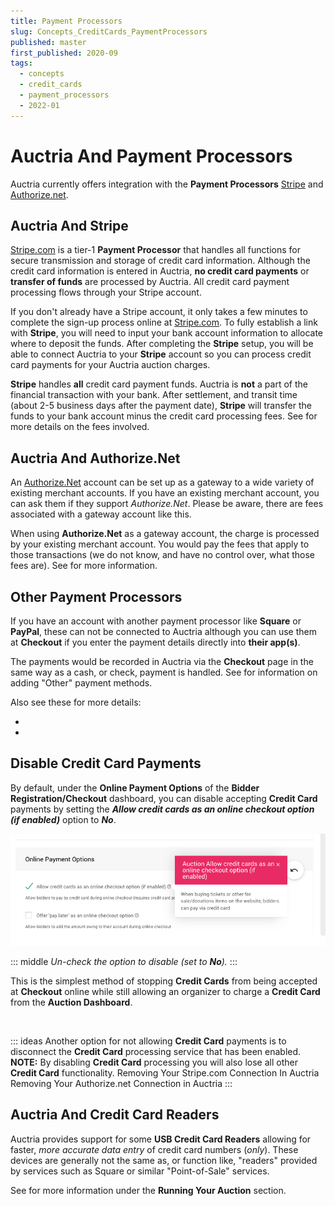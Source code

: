 ```yaml
---
title: Payment Processors
slug: Concepts_CreditCards_PaymentProcessors
published: master
first_published: 2020-09
tags:
  - concepts
  - credit_cards
  - payment_processors
  - 2022-01
---
```


# Auctria And Payment Processors <Updated/>

Auctria currently offers integration with the **Payment Processors** [Stripe](https://stripe.com) and [Authorize.net](https://authorize.net).

<HRDiv/>

## Auctria And Stripe

[Stripe.com](https://stripe.com) is a tier-1 **Payment Processor** that handles all functions for secure transmission and storage of credit card information. Although the credit card information is entered in Auctria, **no credit card payments** or **transfer of funds** are processed by Auctria. All credit card payment processing flows through your Stripe account.

If you don't already have a Stripe account, it only takes a few minutes to complete the sign-up process online at [Stripe.com](https://stripe.com/). To fully establish a link with **Stripe**, you will need to input your bank account information to allocate where to deposit the funds. After completing the **Stripe** setup, you will be able to connect Auctria to your **Stripe** account so you can process credit card payments for your Auctria auction charges.

**Stripe** handles **all** credit card payment funds. Auctria is **not** a part of the financial transaction with your bank. After settlement, and transit time (about 2-5 business days after the payment date), **Stripe** will transfer the funds to your bank account minus the credit card processing fees. See <IndexLink slug="CreditCardCosts"/> for more details on the fees involved.

<HRDiv/>

## Auctria And Authorize.Net

An [Authorize.Net](https://authorize.net) account can be set up as a gateway to a wide variety of existing merchant accounts. If you have an existing merchant account, you can ask them if they support *Authorize.Net*. Please be aware, there are fees associated with a gateway account like this.

When using **Authorize.Net** as a gateway account, the charge is processed by your existing merchant account. You would pay the fees that apply to those transactions (we do not know, and have no control over, what those fees are). See <IndexLink slug="CreditCardCosts"/> for more information.

<HRDiv/>

## Other Payment Processors

If you have an account with another payment processor like **Square** or **PayPal**, these can not be connected to Auctria although you can use them at **Checkout** if you enter the payment details directly into **their app(s)**.

The payments would be recorded in Auctria via the **Checkout** page in the same way as a cash, or check, payment is handled. See <IndexLink slug="CheckoutOptions"/> for information on adding "Other" payment methods.

Also see these <IndexLink slug="FrequentlyAskedQuestions" anchor="credit-cards-questions"/> for more details:
- <IndexLink slug="CanWeUsePayPal"/>
- <IndexLink slug="CanWeUseSquare"/>

<HRDiv/>

## Disable Credit Card Payments

By default, under the **Online Payment Options** of the **Bidder Registration/Checkout** dashboard, you can disable accepting **Credit Card** payments by setting the **_Allow credit cards as an online checkout option (if enabled)_** option to **_No_**.

![img](./index.assets/OnlinePaymentOptions.png)

::: middle
*Un-check the option to disable (set to __No__).*
:::

This is the simplest method of stopping **Credit Cards** from being accepted at **Checkout** online while still allowing an organizer to charge a **Credit Card** from the **Auction Dashboard**.

<Linked slug="BidderRegistration"/>
<Linked slug="BidderRegistration" anchor="online-payment-options"/>
<Linked slug="Checkout"/>
&nbsp;

::: ideas
Another option for not allowing **Credit Card** payments is to disconnect the **Credit Card** processing service that has been enabled.
**NOTE:** By disabling **Credit Card** processing you will also lose all other **Credit Card** functionality.
<Linked slug="StripeConnection" anchor="removing-your-stripe-com-connection-in-auctria">Removing Your Stripe.com Connection In Auctria</Linked>
<Linked slug="AuthorizeNetConnection" anchor="removing-your-authorize-net-connection-in-auctria">Removing Your Authorize.net Connection in Auctria</Linked>
:::

<HRDiv/>

## Auctria And Credit Card Readers

Auctria provides support for some **USB Credit Card Readers** allowing for faster, *more accurate data entry* of credit card numbers (*only*). These devices are generally not the same as, or function like, "readers" provided by services such as Square or similar "Point-of-Sale" services.

See <IndexLink slug="CardReaders"/> for more information under the **Running Your Auction** <IndexLink slug="CreditCards"/> section.

<ChildPages/>
<Revised date="2022-01-31"/>
